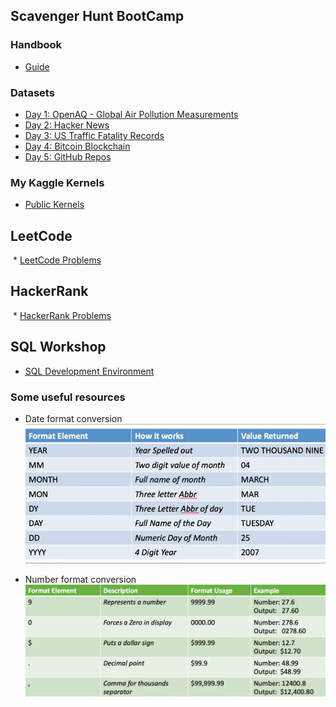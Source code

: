 ## Scavenger Hunt BootCamp
### Handbook
 * [Guide](https://www.kaggle.com/rtatman/sql-scavenger-hunt-handbook?utm_medium=email&utm_source=mailchimp&utm_campaign=sql+scav+hunt)
 
### Datasets
 * [Day 1: OpenAQ - Global Air Pollution Measurements](https://www.kaggle.com/open-aq/openaq?utm_medium=email&utm_source=mailchimp&utm_campaign=sql+scav+hunt)
  * [Day 2: Hacker News](https://www.kaggle.com/hacker-news/hacker-news?utm_medium=email&utm_source=mailchimp&utm_campaign=sql+scav+hunt) 
  * [Day 3: US Traffic Fatality Records](https://www.kaggle.com/usdot/nhtsa-traffic-fatalities?utm_medium=email&utm_source=mailchimp&utm_campaign=sql+scav+hunt) 
  * [Day 4: Bitcoin Blockchain](https://www.kaggle.com/bigquery/bitcoin-blockchain) 
  * [Day 5: GitHub Repos](https://www.kaggle.com/github/github-repos?utm_medium=email&utm_source=mailchimp&utm_campaign=sql+scav+hunt) 

### My Kaggle Kernels
  * [Public Kernels](https://www.kaggle.com/carolinfly0218/kernels) 

## LeetCode
  * [LeetCode Problems](https://leetcode.com/problemset/database/) 
  
## HackerRank
  * [HackerRank Problems](https://www.hackerrank.com/domains/sql/aggregation)
  
## SQL Workshop
 * [SQL Development Environment](https://apex.oracle.com/pls/apex/f?p=4550:1:115730555810709:) 
 
### Some useful resources 
* Date format conversion
![](./Pics/date_format_v2.png) 

* Number format conversion
![](./Pics/number_formatting.png) 
